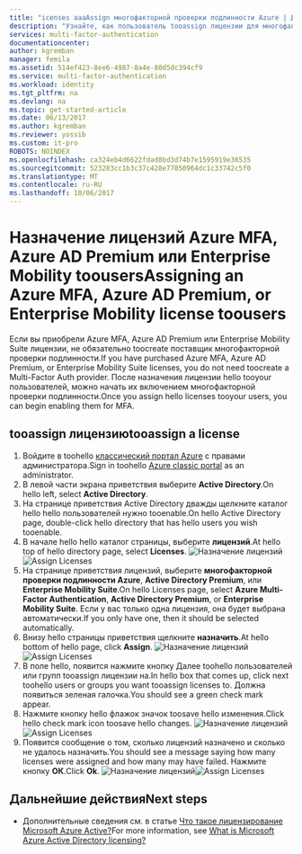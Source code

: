 ```yaml
---
title: "icenses aaaAssign многофакторной проверки подлинности Azure | Документы Microsoft"
description: "Узнайте, как пользователь tooassign лицензии для многофакторной проверки подлинности Microsoft Azure."
services: multi-factor-authentication
documentationcenter: 
author: kgremban
manager: femila
ms.assetid: 514ef423-8ee6-4987-8a4e-80d5dc394cf9
ms.service: multi-factor-authentication
ms.workload: identity
ms.tgt_pltfrm: na
ms.devlang: na
ms.topic: get-started-article
ms.date: 06/13/2017
ms.author: kgremban
ms.reviewer: yossib
ms.custom: it-pro
ROBOTS: NOINDEX
ms.openlocfilehash: ca324eb4d6622fdad8bd3d74b7e1595919e36535
ms.sourcegitcommit: 523283cc1b3c37c428e77850964dc1c33742c5f0
ms.translationtype: MT
ms.contentlocale: ru-RU
ms.lasthandoff: 10/06/2017
---
```

# <a name="assigning-an-azure-mfa-azure-ad-premium-or-enterprise-mobility-license-toousers"></a><span data-ttu-id="2ed3e-103">Назначение лицензий Azure MFA, Azure AD Premium или Enterprise Mobility toousers</span><span class="sxs-lookup"><span data-stu-id="2ed3e-103">Assigning an Azure MFA, Azure AD Premium, or Enterprise Mobility license toousers</span></span>
<span data-ttu-id="2ed3e-104">Если вы приобрели Azure MFA, Azure AD Premium или Enterprise Mobility Suite лицензии, не обязательно toocreate поставщик многофакторной проверки подлинности.</span><span class="sxs-lookup"><span data-stu-id="2ed3e-104">If you have purchased Azure MFA, Azure AD Premium, or Enterprise Mobility Suite licenses, you do not need toocreate a Multi-Factor Auth provider.</span></span> <span data-ttu-id="2ed3e-105">После назначения лицензии hello tooyour пользователей, можно начать их включением многофакторной проверки подлинности.</span><span class="sxs-lookup"><span data-stu-id="2ed3e-105">Once you assign hello licenses tooyour users, you can begin enabling them for MFA.</span></span>

## <a name="tooassign-a-license"></a><span data-ttu-id="2ed3e-106">tooassign лицензию</span><span class="sxs-lookup"><span data-stu-id="2ed3e-106">tooassign a license</span></span>
1. <span data-ttu-id="2ed3e-107">Войдите в toohello [классический портал Azure](https://manage.windowsazure.com) с правами администратора.</span><span class="sxs-lookup"><span data-stu-id="2ed3e-107">Sign in toohello [Azure classic portal](https://manage.windowsazure.com) as an administrator.</span></span>
2. <span data-ttu-id="2ed3e-108">В левой части экрана приветствия выберите **Active Directory**.</span><span class="sxs-lookup"><span data-stu-id="2ed3e-108">On hello left, select **Active Directory**.</span></span>
3. <span data-ttu-id="2ed3e-109">На странице приветствия Active Directory дважды щелкните каталог hello hello пользователей нужно tooenable.</span><span class="sxs-lookup"><span data-stu-id="2ed3e-109">On hello Active Directory page, double-click hello directory that has hello users you wish tooenable.</span></span>
4. <span data-ttu-id="2ed3e-110">В начале hello hello каталог страницы, выберите **лицензий**.</span><span class="sxs-lookup"><span data-stu-id="2ed3e-110">At hello top of hello directory page, select **Licenses**.</span></span>
   <span data-ttu-id="2ed3e-111">![Назначение лицензий](./media/multi-factor-authentication-get-started-assign-licenses/assign1.png)</span><span class="sxs-lookup"><span data-stu-id="2ed3e-111">![Assign Licenses](./media/multi-factor-authentication-get-started-assign-licenses/assign1.png)</span></span>
5. <span data-ttu-id="2ed3e-112">На странице приветствия лицензий, выберите **многофакторной проверки подлинности Azure**, **Active Directory Premium**, или **Enterprise Mobility Suite**.</span><span class="sxs-lookup"><span data-stu-id="2ed3e-112">On hello Licenses page, select **Azure Multi-Factor Authentication**, **Active Directory Premium**, or **Enterprise Mobility Suite**.</span></span>  <span data-ttu-id="2ed3e-113">Если у вас только одна лицензия, она будет выбрана автоматически.</span><span class="sxs-lookup"><span data-stu-id="2ed3e-113">If you only have one, then it should be selected automatically.</span></span>
6. <span data-ttu-id="2ed3e-114">Внизу hello страницы приветствия щелкните **назначить**.</span><span class="sxs-lookup"><span data-stu-id="2ed3e-114">At hello bottom of hello page, click **Assign**.</span></span>
   <span data-ttu-id="2ed3e-115">![Назначение лицензий](./media/multi-factor-authentication-get-started-assign-licenses/assign3.png)</span><span class="sxs-lookup"><span data-stu-id="2ed3e-115">![Assign Licenses](./media/multi-factor-authentication-get-started-assign-licenses/assign3.png)</span></span>
7. <span data-ttu-id="2ed3e-116">В поле hello, появится нажмите кнопку Далее toohello пользователей или групп tooassign лицензии на.</span><span class="sxs-lookup"><span data-stu-id="2ed3e-116">In hello box that comes up, click next toohello users or groups you want tooassign licenses to.</span></span>  <span data-ttu-id="2ed3e-117">Должна появиться зеленая галочка.</span><span class="sxs-lookup"><span data-stu-id="2ed3e-117">You should see a green check mark appear.</span></span>
8. <span data-ttu-id="2ed3e-118">Нажмите кнопку hello флажок значок toosave hello изменения.</span><span class="sxs-lookup"><span data-stu-id="2ed3e-118">Click hello check mark icon toosave hello changes.</span></span>
   <span data-ttu-id="2ed3e-119">![Назначение лицензий](./media/multi-factor-authentication-get-started-assign-licenses/assign4.png)</span><span class="sxs-lookup"><span data-stu-id="2ed3e-119">![Assign Licenses](./media/multi-factor-authentication-get-started-assign-licenses/assign4.png)</span></span>
9. <span data-ttu-id="2ed3e-120">Появится сообщение о том, сколько лицензий назначено и сколько не удалось назначить.</span><span class="sxs-lookup"><span data-stu-id="2ed3e-120">You should see a message saying how many licenses were assigned and how many may have failed.</span></span>  <span data-ttu-id="2ed3e-121">Нажмите кнопку **ОК**.</span><span class="sxs-lookup"><span data-stu-id="2ed3e-121">Click **Ok**.</span></span>
   <span data-ttu-id="2ed3e-122">![Назначение лицензий](./media/multi-factor-authentication-get-started-assign-licenses/assign5.png)</span><span class="sxs-lookup"><span data-stu-id="2ed3e-122">![Assign Licenses](./media/multi-factor-authentication-get-started-assign-licenses/assign5.png)</span></span>

## <a name="next-steps"></a><span data-ttu-id="2ed3e-123">Дальнейшие действия</span><span class="sxs-lookup"><span data-stu-id="2ed3e-123">Next steps</span></span>

- <span data-ttu-id="2ed3e-124">Дополнительные сведения см. в статье [Что такое лицензирование Microsoft Azure Active?](../active-directory/active-directory-licensing-what-is.md)</span><span class="sxs-lookup"><span data-stu-id="2ed3e-124">For more information, see [What is Microsoft Azure Active Directory licensing?](../active-directory/active-directory-licensing-what-is.md)</span></span>
